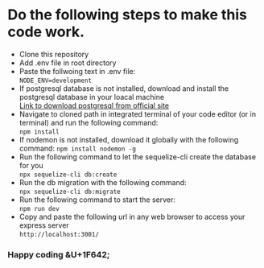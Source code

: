 # Do the following steps to make this code work.

- Clone this repository
- Add .env file in root directory
- Paste the follwoing text in .env file: \
``NODE_ENV=development``
- If postgresql database is not installed, download and install the postgresql database in your loacal machine\
[Link to download postgresql from official site](https://www.postgresql.org/download/)
- Navigate to cloned path in integrated terminal of your code editor (or in terminal) and run the following command:\
``npm install``
- If nodemon is not installed, download it globally with the following command:
``npm install nodemon -g``
- Run the following command to let the sequelize-cli create the database for you\
``npx sequelize-cli db:create``
- Run the db migration with the following command:\
``npx sequelize-cli db:migrate``
- Run the following command to start the server:\
``npm run dev``
- Copy and paste the following url in any web browser to access your express server\
``http://localhost:3001/``

### Happy coding &U+1F642;


